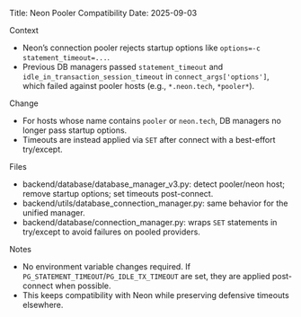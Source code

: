 Title: Neon Pooler Compatibility
Date: 2025-09-03

Context
- Neon’s connection pooler rejects startup options like `options=-c statement_timeout=...`.
- Previous DB managers passed `statement_timeout` and `idle_in_transaction_session_timeout` in `connect_args['options']`, which failed against pooler hosts (e.g., `*.neon.tech`, `*pooler*`).

Change
- For hosts whose name contains `pooler` or `neon.tech`, DB managers no longer pass startup options.
- Timeouts are instead applied via `SET` after connect with a best-effort try/except.

Files
- backend/database/database_manager_v3.py: detect pooler/neon host; remove startup options; set timeouts post-connect.
- backend/utils/database_connection_manager.py: same behavior for the unified manager.
- backend/database/connection_manager.py: wraps `SET` statements in try/except to avoid failures on pooled providers.

Notes
- No environment variable changes required. If `PG_STATEMENT_TIMEOUT`/`PG_IDLE_TX_TIMEOUT` are set, they are applied post-connect when possible.
- This keeps compatibility with Neon while preserving defensive timeouts elsewhere.

